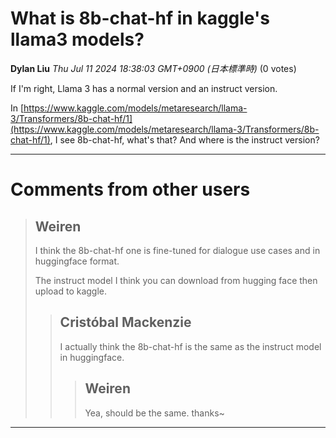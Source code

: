 # What is 8b-chat-hf in kaggle's llama3 models? 

**Dylan Liu** *Thu Jul 11 2024 18:38:03 GMT+0900 (日本標準時)* (0 votes)

If I'm right, Llama 3 has a normal version and an instruct version. 

In [https://www.kaggle.com/models/metaresearch/llama-3/Transformers/8b-chat-hf/1](https://www.kaggle.com/models/metaresearch/llama-3/Transformers/8b-chat-hf/1), I see 8b-chat-hf, what's that? And where is the instruct version?



---

 # Comments from other users

> ## Weiren
> 
> I think the 8b-chat-hf one is fine-tuned for dialogue use cases and in huggingface format. 
> 
> The instruct model I think you can download from hugging face then upload to kaggle.
> 
> 
> 
> > ## Cristóbal Mackenzie
> > 
> > I actually think the 8b-chat-hf is the same as the instruct model in huggingface.
> > 
> > 
> > 
> > > ## Weiren
> > > 
> > > Yea, should be the same. thanks~
> > > 
> > > 
> > > 


---

